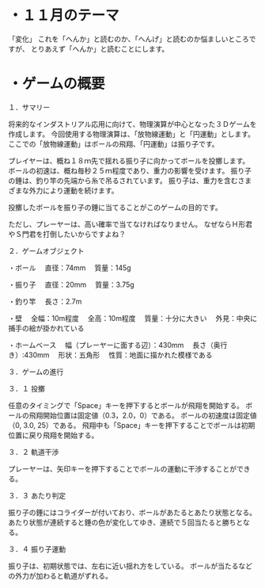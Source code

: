 # ・１１月のテーマ
「変化」
これを「へんか」と読むのか、「へんげ」と読むのか悩ましいところですが、
とりあえず「へんか」と読むことにします。

# ・ゲームの概要

１．サマリー

将来的なインダストリアル応用に向けて、物理演算が中心となった３Ｄゲームを作成します。
今回使用する物理演算は、「放物線運動」と「円運動」とします。
ここでの「放物線運動」はボールの飛翔、「円運動」は振り子です。

プレイヤーは、概ね１８ｍ先で揺れる振り子に向かってボールを投擲します。
ボールの初速は、概ね毎秒２５ｍ程度であり、重力の影響を受けます。
振り子の錘は、釣り竿の先端から糸で吊るされています。
振り子は、重力を含むさまざまな外力により運動を続けます。

投擲したボールを振り子の錘に当てることがこのゲームの目的です。

ただし、プレーヤーは、高い確率で当てなければなりません。
なぜならＨ形君やＳ門君を打倒したいからですよね？

２．ゲームオブジェクト

・ボール
　直径：74mm
　質量：145g

・振り子
　直径：20mm
　質量：3.75g

・釣り竿
　長さ：2.7m

・壁
　全幅：10m程度
　全高：10m程度
　質量：十分に大きい
　外見：中央に捕手の絵が掛かれている

・ホームベース
　幅（プレーヤーに面する辺）：430mm
　長さ（奥行き）:430mm
　形状：五角形
　性質：地面に描かれた模様である

３．ゲームの進行

３．１ 投擲

任意のタイミングで「Space」キーを押下するとボールが飛翔を開始する。
ボールの飛翔開始位置は固定値（0.3，2.0，0）である。
ボールの初速度は固定値（0, 3.0, 25）である。
飛翔中も「Space」キーを押下することでボールは初期位置に戻り飛翔を開始する。

３．２ 軌道干渉

プレーヤーは、矢印キーを押下することでボールの運動に干渉することができる。

３．３ あたり判定

振り子の錘にはコライダーが付いており、ボールがあたるとあたり状態となる。
あたり状態が連続すると錘の色が変化してゆき、連続で５回当たると勝ちとなる。


３．４ 振り子運動

振り子は、初期状態では、左右に近い揺れ方をしている。
ボールが当たるなどの外力が加わると軌道がずれる。